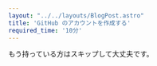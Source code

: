 ```yaml
---
layout: "../../layouts/BlogPost.astro"
title: 'GitHub のアカウントを作成する'
required_time: '10分'
---
```


もう持っている方はスキップして大丈夫です。

